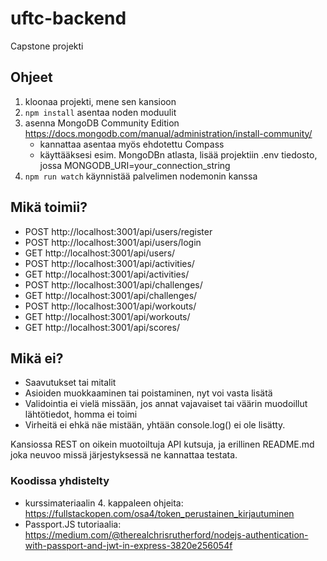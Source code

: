 # uftc-backend

Capstone projekti

## Ohjeet

1. kloonaa projekti, mene sen kansioon
2. `npm install` asentaa noden moduulit
3. asenna MongoDB Community Edition https://docs.mongodb.com/manual/administration/install-community/
   - kannattaa asentaa myös ehdotettu Compass
   - käyttääksesi esim. MongoDBn atlasta, lisää projektiin .env tiedosto, jossa MONGODB_URI=your_connection_string
4. `npm run watch` käynnistää palvelimen nodemonin kanssa

## Mikä toimii?

- POST http://localhost:3001/api/users/register
- POST http://localhost:3001/api/users/login
- GET http://localhost:3001/api/users/
- POST http://localhost:3001/api/activities/
- GET http://localhost:3001/api/activities/
- POST http://localhost:3001/api/challenges/
- GET http://localhost:3001/api/challenges/
- POST http://localhost:3001/api/workouts/
- GET http://localhost:3001/api/workouts/
- GET http://localhost:3001/api/scores/

## Mikä ei?

- Saavutukset tai mitalit
- Asioiden muokkaaminen tai poistaminen, nyt voi vasta lisätä
- Validointia ei vielä missään, jos annat vajavaiset tai väärin muodoillut lähtötiedot, homma ei toimi
- Virheitä ei ehkä näe mistään, yhtään console.log() ei ole lisätty.

Kansiossa REST on oikein muotoiltuja API kutsuja, ja erillinen README.md joka neuvoo missä järjestyksessä ne kannattaa testata.

### Koodissa yhdistelty

- kurssimateriaalin 4. kappaleen ohjeita: https://fullstackopen.com/osa4/token_perustainen_kirjautuminen
- Passport.JS tutoriaalia: https://medium.com/@therealchrisrutherford/nodejs-authentication-with-passport-and-jwt-in-express-3820e256054f
